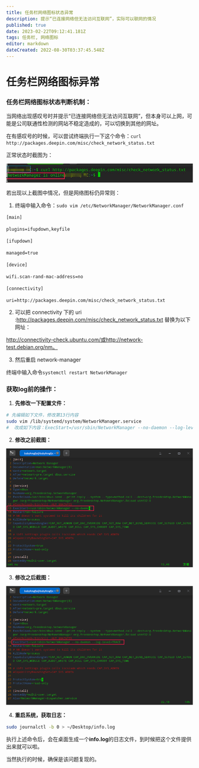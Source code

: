 ```yaml
---
title: 任务栏网络图标状态异常
description: 提示“已连接网络但无法访问互联网”，实际可以联网的情况
published: true
date: 2023-02-22T09:12:41.181Z
tags: 任务栏, 网络图标
editor: markdown
dateCreated: 2022-08-30T03:37:45.548Z
---
```


# 任务栏网络图标异常

### **任务栏网络图标状态判断机制：**

当网络出现感叹号时并提示“已连接网络但无法访问互联网”，但本身可以上网，可能是公司联通性检测的网站不稳定造成的，可以切换到其他的网址。

在有感叹号的时候，可以尝试终端执行一下这个命令：`curl http://packages.deepin.com/misc/check_network_status.txt`

正常状态时截图为：

![image.png](/for_trans/任务栏网络图标异常/截图_选择区域_20220830111638.jpg)

若出现以上截图中情况，但是网络图标仍异常则：

1. 终端中输入命令：`sudo vim /etc/NetworkManager/NetworkManager.conf `

```linux
[main]

plugins=ifupdown,keyfile

[ifupdown]

managed=true

[device]

wifi.scan-rand-mac-address=no

[connectivity]

uri=http://packages.deepin.com/misc/check_network_status.txt
```

2. 可以把 connectivity 下的 uri :http://packages.deepin.com/misc/check_network_status.txt 替换为以下网址：

http://connectivity-check.ubuntu.com/或http://network-test.debian.org/nm。

3. 然后重启 network-manager

终端中输入命令`systemctl restart NetworkManager`

### 获取log前的操作：

1. **先修改一下配置文件：**

```bash
# 先编辑如下文件，修改第13行内容
sudo vim /lib/systemd/system/NetworkManager.service
#  改成如下内容：ExecStart=/usr/sbin/NetworkManager --no-daemon --log-level=TRACE  （也就是增加--log-level=TRACE 参数）
```

2. **修改之前截图：**

![20220406111035156_image.png](/for_trans/任务栏网络图标异常/20220406111035156_image.png)

3. **修改之后截图：**

![202204061113069828_image.png](/for_trans/任务栏网络图标异常/202204061113069828_image.png)

4. **重启系统，获取日志：**

```bash
sudo journalctl -b 0 > ~/Desktop/info.log
```

执行上述命令后，会在桌面生成一个**info.log**的日志文件，到时候把这个文件提供出来就可以啦。

当然执行的时候，确保是该问题复现的。

